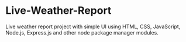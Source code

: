 # Live-Weather-Report
Live weather report project with simple UI using HTML, CSS, JavaScript, Node.js, Express.js and other node package manager modules. 
